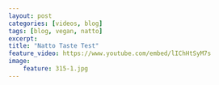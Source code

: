 ```yaml
---
layout: post
categories: [videos, blog]
tags: [blog, vegan, natto]
excerpt: 
title: "Natto Taste Test"
feature_video: https://www.youtube.com/embed/lIChHtSyM7s
image:
    feature: 315-1.jpg
---
```


 







